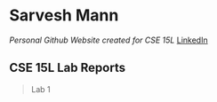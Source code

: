 # Sarvesh Mann
*Personal Github Website created for CSE 15L*
[LinkedIn](linkedin.com/in/sarveshmann)

## CSE 15L Lab Reports

> Lab 1


